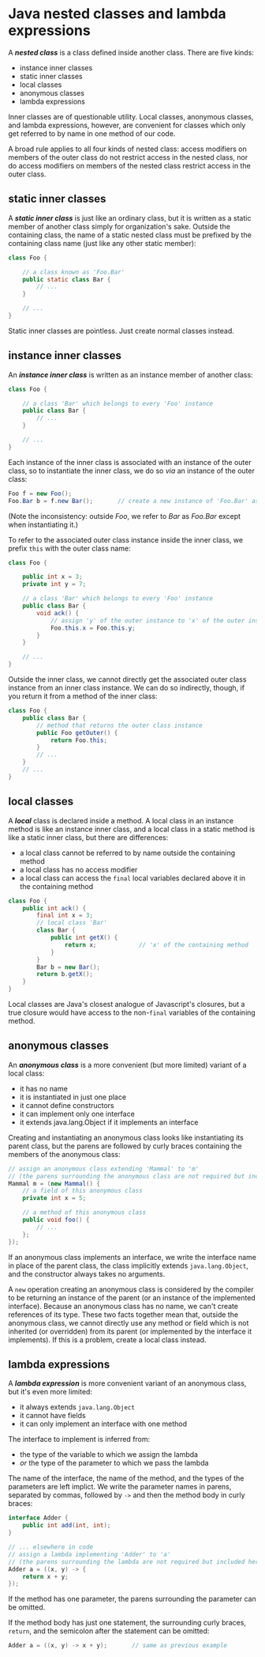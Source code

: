 # Java nested classes and lambda expressions

A ***nested class*** is a class defined inside another class. There are five kinds:

 - instance inner classes
 - static inner classes
 - local classes
 - anonymous classes
 - lambda expressions

Inner classes are of questionable utility. Local classes, anonymous classes, and lambda expressions, however, are convenient for classes which only get referred to by name in one method of our code. 

A broad rule applies to all four kinds of nested class: access modifiers on members of the outer class do not restrict access in the nested class, nor do access modifiers on members of the nested class restrict access in the outer class.

## static inner classes

A ***static inner class*** is just like an ordinary class, but it is written as a static member of another class simply for organization's sake. Outside the containing class, the name of a static nested class must be prefixed by the containing class name (just like any other static member):

```java
class Foo {

    // a class known as 'Foo.Bar'
    public static class Bar {
        // ...
    }

    // ...
}
```

Static inner classes are pointless. Just create normal classes instead.

## instance inner classes

An ***instance inner class*** is written as an instance member of another class: 

```java
class Foo {

    // a class 'Bar' which belongs to every 'Foo' instance
    public class Bar {
        // ...
    }

    // ...
}
```

Each instance of the inner class is associated with an instance of the outer class, so to instantiate the inner class, we do so *via* an instance of the outer class:

```java
Foo f = new Foo();
Foo.Bar b = f.new Bar();       // create a new instance of 'Foo.Bar' associated with 'Foo' instance 'f'
```

(Note the inconsistency: outside *Foo*, we refer to *Bar* as *Foo.Bar* except when instantiating it.)

To refer to the associated outer class instance inside the inner class, we prefix `this` with the outer class name:

```java
class Foo {

    public int x = 3;
    private int y = 7;

    // a class 'Bar' which belongs to every 'Foo' instance
    public class Bar {
        void ack() {
            // assign 'y' of the outer instance to 'x' of the outer instance
            Foo.this.x = Foo.this.y;
        }
    }

    // ...
}
```

Outside the inner class, we cannot directly get the associated outer class instance from an inner class instance. We can do so indirectly, though, if you return it from a method of the inner class:

```java
class Foo {
    public class Bar {
        // method that returns the outer class instance
        public Foo getOuter() {
            return Foo.this;
        }
        // ...
    }
    // ...
}
```

## local classes

A ***local*** class is declared inside a method. A local class in an instance method is like an instance inner class, and a local class in a static method is like a static inner class, but there are differences:

 - a local class cannot be referred to by name outside the containing method
 - a local class has no access modifier
 - a local class can access the `final` local variables declared above it in the containing method

```java
class Foo {
    public int ack() {
        final int x = 3;
        // local class 'Bar'
        class Bar {
            public int getX() {
                return x;            // 'x' of the containing method
            }
        }
        Bar b = new Bar();
        return b.getX();
    }
}
``` 

Local classes are Java's closest analogue of Javascript's closures, but a true closure would have access to the non-`final` variables of the containing method.

## anonymous classes

An ***anonymous class*** is a more convenient (but more limited) variant of a local class:

 - it has no name
 - it is instantiated in just one place
 - it cannot define constructors
 - it can implement only one interface
 - it extends java.lang.Object if it implements an interface

Creating and instantiating an anonymous class looks like instantiating its parent class, but the parens are followed by curly braces containing the members of the anonymous class:

```java
// assign an anonymous class extending 'Mammal' to 'm'
// (the parens surrounding the anonymous class are not required but included here for clarity)
Mammal m = (new Mammal() {
    // a field of this anonymous class
    private int x = 5;

    // a method of this anonymous class
    public void foo() {
        // ...
    };
});
```

If an anonymous class implements an interface, we write the interface name in place of the parent class, the class implicitly extends `java.lang.Object`, and the constructor always takes no arguments.

A `new` operation creating an anonymous class is considered by the compiler to be returning an instance of the parent (or an instance of the implemented interface). Because an anonymous class has no name, we can't create references of its type. These two facts together mean that, outside the anonymous class, we cannot directly use any method or field which is not inherited (or overridden) from its parent (or implemented by the interface it implements). If this is a problem, create a local class instead.

## lambda expressions

A ***lambda expression*** is more convenient variant of an anonymous class, but it's even more limited:

 - it always extends `java.lang.Object`
 - it cannot have fields
 - it can only implement an interface with one method

The interface to implement is inferred from:

 - the type of the variable to which we assign the lambda
 - *or* the type of the parameter to which we pass the lambda

The name of the interface, the name of the method, and the types of the parameters are left implict. We write the parameter names in parens, separated by commas, followed by `->` and then the method body in curly braces:

```java
interface Adder {
    public int add(int, int);
}

// ... elsewhere in code
// assign a lambda implementing 'Adder' to 'a'
// (the parens surrounding the lambda are not required but included here for clarity)
Adder a = ((x, y) -> {
    return x + y;
});
```

If the method has one parameter, the parens surrounding the parameter can be omitted.

If the method body has just one statement, the surrounding curly braces, `return`, and the semicolon after the statement can be omitted:

```java
Adder a = ((x, y) -> x + y);       // same as previous example
```







